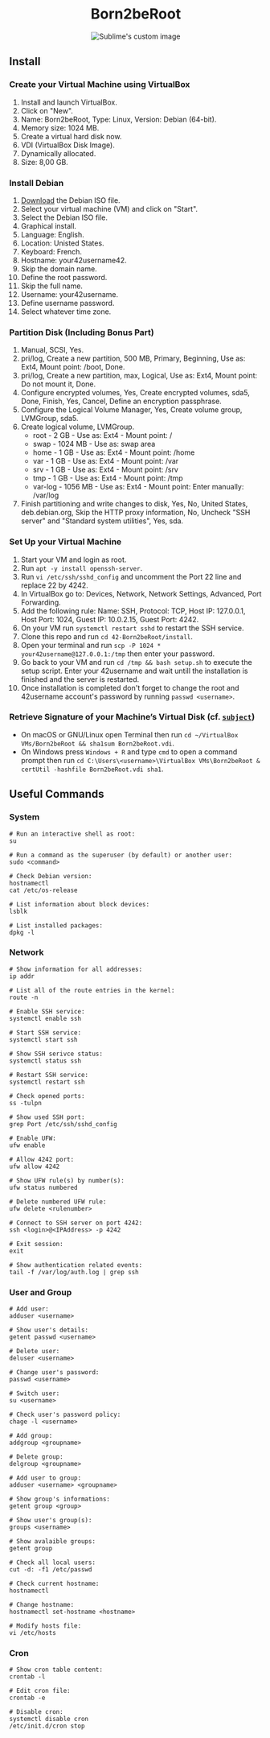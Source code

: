 <h1 align="center">
	Born2beRoot
</h1>

<p align="center">
	<img src="https://user-images.githubusercontent.com/91064070/147373484-5f9d6a42-38d3-459b-89c3-24ea6e96c580.png?raw=true" alt="Sublime's custom image"/>
</p>

## Install

### Create your Virtual Machine using VirtualBox

1. Install and launch VirtualBox.
2. Click on "New".
3. Name: Born2beRoot, Type: Linux, Version: Debian (64-bit).
4. Memory size: 1024 MB.
5. Create a virtual hard disk now.
6. VDI (VirtualBox Disk Image).
7. Dynamically allocated.
8. Size: 8,00 GB.
	
### Install Debian

1. [Download](https://www.debian.org/download) the Debian ISO file.
2. Select your virtual machine (VM) and click on "Start".
3. Select the Debian ISO file.
5. Graphical install.
6. Language: English.
7. Location: Unisted States.
8. Keyboard: French.
9. Hostname: your42username42.
10. Skip the domain name.
11. Define the root password.
12. Skip the full name.
13. Username: your42username.
14. Define username password.
15. Select whatever time zone.

### Partition Disk (Including Bonus Part)

1. Manual, SCSI, Yes.
2. pri/log, Create a new partition, 500 MB, Primary, Beginning, Use as: Ext4, Mount point: /boot, Done.
3. pri/log, Create a new partition, max, Logical, Use as: Ext4, Mount point: Do not mount it, Done.
4. Configure encrypted volumes, Yes, Create encrypted volumes, sda5, Done, Finish, Yes, Cancel, Define an encryption passphrase.
5. Configure the Logical Volume Manager, Yes, Create volume group, LVMGroup, sda5.
6. Create logical volume, LVMGroup.
	* root - 2 GB - Use as: Ext4 - Mount point: /
	* swap - 1024 MB - Use as: swap area
	* home - 1 GB - Use as: Ext4 - Mount point: /home
	* var - 1 GB - Use as: Ext4 - Mount point: /var
	* srv - 1 GB - Use as: Ext4 - Mount point: /srv
	* tmp - 1 GB - Use as: Ext4 - Mount point: /tmp
	* var-log - 1056 MB - Use as: Ext4 - Mount point: Enter manually: /var/log
6. Finish partitioning and write changes to disk, Yes, No, United States, deb.debian.org, Skip the HTTP proxy information, No, Uncheck "SSH server" and "Standard system utilities", Yes, sda.

### Set Up your Virtual Machine

1. Start your VM and login as root.
2. Run `apt -y install openssh-server`.
3. Run `vi /etc/ssh/sshd_config` and uncomment the Port 22 line and replace 22 by 4242.
4. In VirtualBox go to: Devices, Network, Network Settings, Advanced, Port Forwarding.
5. Add the following rule: Name: SSH, Protocol: TCP, Host IP: 127.0.0.1, Host Port: 1024, Guest IP: 10.0.2.15, Guest Port: 4242.
6. On your VM run `systemctl restart sshd` to restart the SSH service.
7. Clone this repo and run `cd 42-Born2beRoot/install`.
8. Open your terminal and run `scp -P 1024 * your42username@127.0.0.1:/tmp` then enter your password.
9. Go back to your VM and run `cd /tmp && bash setup.sh` to execute the setup script. Enter your 42username and wait untill the installation is finished and the server is restarted.
10. Once installation is completed don't forget to change the root and 42username account's password by running `passwd <username>`.

### Retrieve Signature of your Machine’s Virtual Disk (cf. [`subject`](Born2beRoot.pdf))
* On macOS or GNU/Linux open Terminal then run `cd ~/VirtualBox VMs/Born2beRoot && sha1sum Born2beRoot.vdi`.
* On Windows press `Windows + R` and type `cmd` to open a command prompt then run `cd C:\Users\<username>\VirtualBox VMs\Born2beRoot & certUtil -hashfile Born2beRoot.vdi sha1`.

## Useful Commands

### System

```shell
# Run an interactive shell as root:
su

# Run a command as the superuser (by default) or another user:
sudo <command>

# Check Debian version:
hostnamectl
cat /etc/os-release

# List information about block devices:
lsblk

# List installed packages:
dpkg -l
```

### Network

```shell
# Show information for all addresses:
ip addr

# List all of the route entries in the kernel:
route -n

# Enable SSH service: 
systemctl enable ssh

# Start SSH service:
systemctl start ssh

# Show SSH serivce status:
systemctl status ssh

# Restart SSH service:
systemctl restart ssh

# Check opened ports:
ss -tulpn

# Show used SSH port:
grep Port /etc/ssh/sshd_config

# Enable UFW:
ufw enable

# Allow 4242 port:
ufw allow 4242

# Show UFW rule(s) by number(s):
ufw status numbered

# Delete numbered UFW rule:
ufw delete <rulenumber>

# Connect to SSH server on port 4242:
ssh <login>@<IPAddress> -p 4242

# Exit session:
exit

# Show authentication related events: 
tail -f /var/log/auth.log | grep ssh
```

### User and Group

```shell
# Add user:
adduser <username>

# Show user's details:
getent passwd <username>

# Delete user:
deluser <username>

# Change user's password:
passwd <username>

# Switch user:
su <username>

# Check user's password policy:
chage -l <username>

# Add group:
addgroup <groupname>

# Delete group:
delgroup <groupname>

# Add user to group:
adduser <username> <groupname>

# Show group's informations:
getent group <group>

# Show user's group(s):
groups <username>

# Show avalaible groups:
getent group

# Check all local users:
cut -d: -f1 /etc/passwd

# Check current hostname:
hostnamectl

# Change hostname:
hostnamectl set-hostname <hostname>

# Modify hosts file: 
vi /etc/hosts
```

### Cron

```shell
# Show cron table content:
crontab -l

# Edit cron file: 
crontab -e

# Disable cron:
systemctl disable cron
/etc/init.d/cron stop
```

